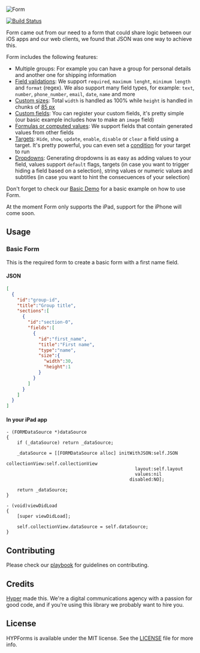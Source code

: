 ![Form](https://github.com/hyperoslo/Form/blob/master/Images/logo.png)

[![Build Status](https://img.shields.io/travis/hyperoslo/Form.svg?style=flat)](https://travis-ci.org/hyperoslo/Form)

Form came out from our need to a form that could share logic between our iOS apps and our web clients, we found that JSON was one way to achieve this.

Form includes the following features:

- Multiple groups: For example you can have a group for personal details and another one for shipping information
- [Field validations](https://github.com/hyperoslo/Form/blob/master/Demos/Basic-ObjC/Basic-ObjC/Assets/forms.json#L18): We support `required`, `maximum lenght`, `minimum length` and `format` (regex). We also support many field types, for example: `text`, `number`, `phone_number`, `email`, `date`, `name` and more
- [Custom sizes](https://github.com/hyperoslo/Form/blob/master/Demos/Basic-ObjC/Basic-ObjC/Assets/forms.json#L14): Total `width` is handled as 100% while `height` is handled in chunks of [85 px](https://github.com/hyperoslo/Form/blob/b1a542d042a45a9a3056fb8969b5704e51fda1f4/Source/Cells/Base/FORMBaseFieldCell.h#L15)
- [Custom fields](https://github.com/hyperoslo/Form/blob/master/Demos/Basic-ObjC/Basic-ObjC/Controllers/HYPSampleCollectionViewController.m#L63): You can register your custom fields, it's pretty simple (our basic example includes how to make an `image` field)
- [Formulas or computed values](https://github.com/hyperoslo/Form/blob/master/Demos/Basic-ObjC/Basic-ObjC/Assets/forms.json#L62): We support fields that contain generated values from other fields
- [Targets](https://github.com/hyperoslo/Form/blob/master/Demos/Basic-ObjC/Basic-ObjC/Assets/forms.json#L22): `Hide`, `show`, `update`, `enable`, `disable` or `clear` a field using a target. It's pretty powerful, you can even set a [condition](https://github.com/hyperoslo/Form/blob/master/Demos/Basic-ObjC/Basic-ObjC/Assets/forms.json#L27) for your target to run
- [Dropdowns](https://github.com/hyperoslo/Form/blob/master/Demos/Basic-ObjC/Basic-ObjC/Assets/forms.json#L100): Generating dropdowns is as easy as adding values to your field, values support `default` flags, targets (in case you want to trigger hiding a field based on a selection), string values or numeric values and subtitles (in case you want to hint the consecuences of your selection)

Don't forget to check our [Basic Demo](https://github.com/hyperoslo/Form/tree/master/Demos/Basic-ObjC) for a basic example on how to use Form.

At the moment Form only supports the iPad, support for the iPhone will come soon.

## Usage

### Basic Form

This is the required form to create a basic form with a first name field.

#### JSON
```json
[
  {
    "id":"group-id",
    "title":"Group title",
    "sections":[
      {
        "id":"section-0",
        "fields":[
          {
            "id":"first_name",
            "title":"First name",
            "type":"name",
            "size":{
              "width":30,
              "height":1
            }
          }
        ]
      }
    ]
  }
]
```

#### In your iPad app
```objc
- (FORMDataSource *)dataSource
{
    if (_dataSource) return _dataSource;

    _dataSource = [[FORMDataSource alloc] initWithJSON:self.JSON
                                        collectionView:self.collectionView
                                                layout:self.layout
                                                values:nil
                                              disabled:NO];

    return _dataSource;
}

- (void)viewDidLoad
{
    [super viewDidLoad];

    self.collectionView.dataSource = self.dataSource;
}

```

## Contributing

Please check our [playbook](https://github.com/hyperoslo/playbook/blob/master/GIT_AND_GITHUB.md) for guidelines on contributing.

## Credits

[Hyper](http://hyper.no) made this. We're a digital communications agency with a passion for good code,
and if you're using this library we probably want to hire you.

## License

HYPForms is available under the MIT license. See the [LICENSE](https://github.com/hyperoslo/Form/raw/master/LICENSE.md) file for more info.

